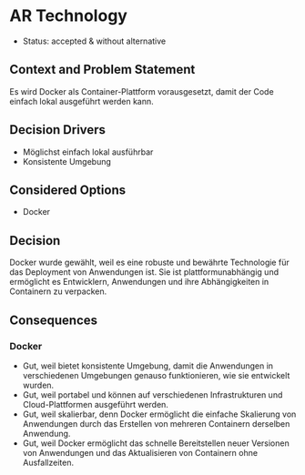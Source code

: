# AR Technology

- Status: accepted & without alternative

## Context and Problem Statement

Es wird Docker als Container-Plattform vorausgesetzt, damit der Code einfach lokal ausgeführt werden kann.

## Decision Drivers

- Möglichst einfach lokal ausführbar
- Konsistente Umgebung

## Considered Options

- Docker

## Decision

Docker wurde gewählt, weil es eine robuste und bewährte Technologie für das Deployment von Anwendungen ist. Sie ist plattformunabhängig und ermöglicht es Entwicklern, Anwendungen und ihre Abhängigkeiten in Containern zu verpacken.

## Consequences

### Docker

- Gut, weil bietet konsistente Umgebung, damit die Anwendungen in verschiedenen Umgebungen genauso funktionieren, wie sie entwickelt wurden.
- Gut, weil portabel und können auf verschiedenen Infrastrukturen und Cloud-Plattformen ausgeführt werden.
- Gut, weil skalierbar, denn Docker ermöglicht die einfache Skalierung von Anwendungen durch das Erstellen von mehreren Containern derselben Anwendung.
- Gut, weil Docker ermöglicht das schnelle Bereitstellen neuer Versionen von Anwendungen und das Aktualisieren von Containern ohne Ausfallzeiten.